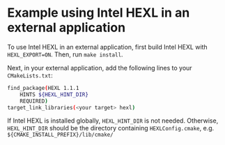 # Example using Intel HEXL in an external application

To use Intel HEXL in an external application, first build Intel HEXL with `HEXL_EXPORT=ON`. Then, run `make install`.

Next, in your external application, add the following lines to your `CMakeLists.txt`:

```bash
find_package(HEXL 1.1.1
    HINTS ${HEXL_HINT_DIR}
    REQUIRED)
target_link_libraries(<your target> hexl)
```

If Intel HEXL is installed globally, `HEXL_HINT_DIR` is not needed. Otherwise, `HEXL_HINT_DIR` should be the directory containing  `HEXLConfig.cmake`, e.g. `${CMAKE_INSTALL_PREFIX}/lib/cmake/`
